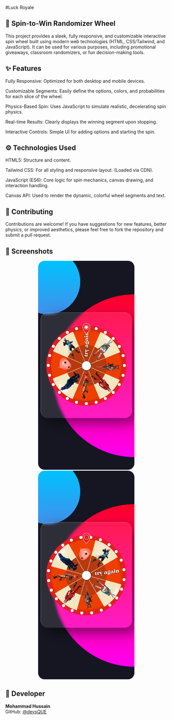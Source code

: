 #Luck Royale

## 🎡 Spin-to-Win Randomizer Wheel

This project provides a sleek, fully responsive, and customizable interactive spin wheel built using modern web technologies (HTML, CSS/Tailwind, and JavaScript). It can be used for various purposes, including promotional giveaways, classroom randomizers, or fun decision-making tools.

## ✨ Features

Fully Responsive: Optimized for both desktop and mobile devices.

Customizable Segments: Easily define the options, colors, and probabilities for each slice of the wheel.

Physics-Based Spin: Uses JavaScript to simulate realistic, decelerating spin physics.

Real-time Results: Clearly displays the winning segment upon stopping.

Interactive Controls: Simple UI for adding options and starting the spin.


## ⚙️ Technologies Used

HTML5: Structure and content.

Tailwind CSS: For all styling and responsive layout. (Loaded via CDN).

JavaScript (ES6): Core logic for spin mechanics, canvas drawing, and interaction handling.

Canvas API: Used to render the dynamic, colorful wheel segments and text.

## 🤝 Contributing

Contributions are welcome! If you have suggestions for new features, better physics, or improved aesthetics, please feel free to fork the repository and submit a pull request.

## 📸 Screenshots

<!-- Portrait Screenshots -->
<p align="center">
  <img src="screenshots/home1.png" alt="Home" width="300" style="margin: 0 10px; border-radius: 20px;">
  <img src="screenshots/home2.png" alt="Home" width="300" style="margin: 0 10px; border-radius: 20px;">
</p>


## 👤 Developer
**Mohammad Hussain**  
GitHub: [@devsQUE](https://github.com/devsQUE)
